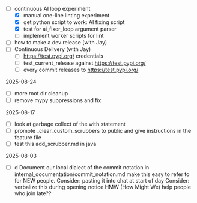 - [ ] continuous AI loop experiment
   - [x] manual one-line linting experiment
   - [x] get python script to work: AI fixing script
   - [x] test for ai_fixer_loop argument parser
   - [ ] implement worker scripts for lint

- [ ] how to make a dev release (with Jay)
- [ ] Continuous Delivery (with Jay)
   - [ ] https://test.pypi.org/ credentials
   - [ ] test_current_release against https://test.pypi.org/
   - [ ] every commit releases to https://test.pypi.org/

2025-08-24
- [ ] more root dir cleanup
- [ ] remove mypy suppressions and fix

2025-08-17
- [ ] look at garbage collect of the with statement
- [ ] promote _clear_custom_scrubbers to public and give instructions in the feature file
- [ ] test this add_scrubber.md in java

2025-08-03
- [ ] d Document our local dialect of the commit notation in internal_documentation/commit_notation.md
        make this easy to refer to for NEW people. 
        Consider: pasting it into chat at start of day
        Consider: verbalize this during opening notice
        HMW (How Might We) help people who join late?? 

